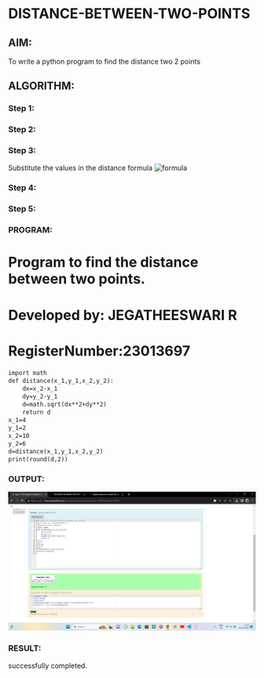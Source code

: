 # DISTANCE-BETWEEN-TWO-POINTS

## AIM:
To write a python program to find the distance two 2 points
## ALGORITHM:
### Step 1: 
### Step 2: 
### Step 3: 
Substitute the values in the distance formula  ![formula](/formula.JPG)
### Step 4: 
### Step 5: 
### PROGRAM:

# Program to find the distance between two points.
# Developed by: JEGATHEESWARI R
# RegisterNumber:23013697
```
import math
def distance(x_1,y_1,x_2,y_2):
    dx=x_2-x_1
    dy=y_2-y_1
    d=math.sqrt(dx**2+dy**2)
    return d
x_1=4
y_1=2
x_2=10
y_2=6
d=distance(x_1,y_1,x_2,y_2)
print(round(d,2))

```

### OUTPUT:
![output](Distance.png)


### RESULT:
successfully completed.
